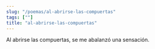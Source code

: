 ```yaml
---
slug: "/poemas/al-abrirse-las-compuertas"
tags: [""]
title: "al-abrirse-las-compuertas"
---
```

Al abrirse las compuertas, se me abalanzó una sensación.
